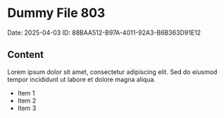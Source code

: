 # Dummy File 803

Date: 2025-04-03
ID: 88BAA512-B97A-4011-92A3-B6B363D91E12

## Content

Lorem ipsum dolor sit amet, consectetur adipiscing elit.
Sed do eiusmod tempor incididunt ut labore et dolore magna aliqua.

* Item 1
* Item 2
* Item 3

